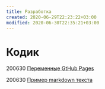 ```yaml
---
title: Разработка
created: 2020-06-29T22:23:22+03:00
modified: 2020-06-30T22:35:21+03:00
---
```


# Кодик

200630 
[Переменные GtHub Pages](./200630-gh-pages-vars.md)

200630
[Пример markdown текста](./200630-md-example.md)